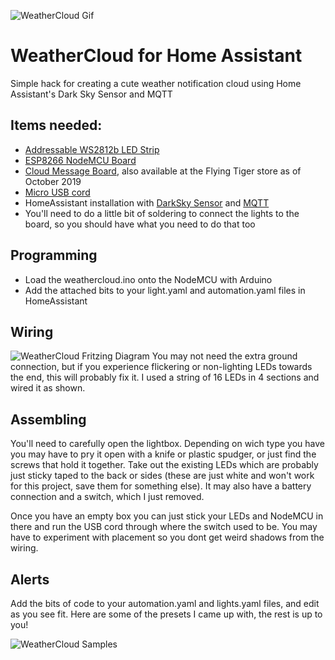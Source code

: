 ![WeatherCloud Gif](https://github.com/sfgabe/OITProjects/blob/master/WeatherCloud/weathercloud.gif?raw=true)

# WeatherCloud for Home Assistant

Simple hack for creating a cute weather notification cloud using Home Assistant's Dark Sky Sensor and MQTT

## Items needed:
- [Addressable WS2812b LED Strip](https://amzn.to/2pdQLTb)
- [ESP8266 NodeMCU Board](https://amzn.to/2OI6TXE)
- [Cloud Message Board](https://amzn.to/32q3dha), also available at the Flying Tiger store as of October 2019
- [Micro USB cord](https://amzn.to/32bolba)
- HomeAssistant installation with [DarkSky Sensor](https://www.home-assistant.io/integrations/darksky/) and [MQTT](https://www.home-assistant.io/integrations/mqtt)
- You'll need to do a little bit of soldering to connect the lights to the board, so you should have what you need to do that too

## Programming
- Load the weathercloud.ino onto the NodeMCU with Arduino
- Add the attached bits to your light.yaml and automation.yaml files in HomeAssistant

## Wiring
![WeatherCloud Fritzing Diagram](https://github.com/sfgabe/OITProjects/blob/master/WeatherCloud/weathercloud.png?raw=true)
You may not need the extra ground connection, but if you experience flickering or non-lighting LEDs towards the end, this will probably fix it. I used a string of 16 LEDs in 4 sections and wired it as shown.

## Assembling
You'll need to carefully open the lightbox. Depending on wich type you have you may have to pry it open with a knife or plastic spudger, or just find the screws that hold it together. Take out the existing LEDs which are probably just sticky taped to the back or sides (these are just white and won't work for this project, save them for something else). It may also have a battery connection and a switch, which I just removed. 

Once you have an empty box you can just stick your LEDs and NodeMCU in there and run the USB cord through where the switch used to be. You may have to experiment with placement so you dont get weird shadows from the wiring.

## Alerts
Add the bits of code to your automation.yaml and lights.yaml files, and edit as you see fit.
Here are some of the presets I came up with, the rest is up to you!

![WeatherCloud Samples](https://github.com/sfgabe/OITProjects/blob/master/WeatherCloud/weathercloud.jpg?raw=true)

